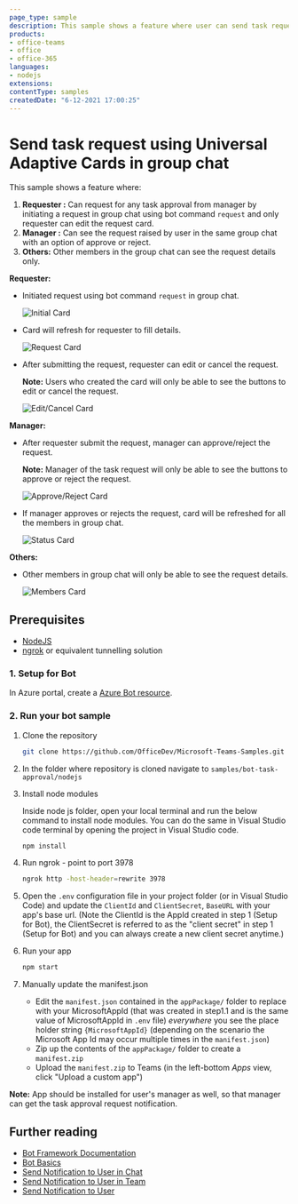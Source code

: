 ```yaml
---
page_type: sample
description: This sample shows a feature where user can send task request to his manager and manager can approve/reject the request in group chat.
products:
- office-teams
- office
- office-365
languages:
- nodejs
extensions:
contentType: samples
createdDate: "6-12-2021 17:00:25"
---
```


# Send task request using Universal Adaptive Cards in group chat

This sample shows a feature where:
1. **Requester :** Can request for any task approval from manager by initiating a request in group chat using bot command `request` and only requester can edit the request card.
2. **Manager :** Can see the request raised by user in the same group chat with an option of approve or reject.
3. **Others:** Other members in the group chat can see the request details only.

**Requester:**

- Initiated request using bot command `request` in group chat.

  ![Initial Card](Images/InitialCard.png)

- Card will refresh for requester to fill details.

  ![Request Card](Images/CreateTask.png)
  
- After submitting the request, requester can edit or cancel the request.

    **Note:** Users who created the card will only be able to see the buttons to edit or cancel the request.

  ![Edit/Cancel Card](Images/UserCard.png)

**Manager:**

- After requester submit the request, manager can approve/reject the request.

    **Note:** Manager of the task request will only be able to see the buttons to approve or reject the request.

  ![Approve/Reject Card](Images/ManagerCard.png)

- If manager approves or rejects the request, card will be refreshed for all the members in group chat.

  ![Status Card](Images/ApprovedRequest.png)
  
**Others:**

- Other members in group chat will only be able to see the request details.

  ![Members Card](Images/OtherMembers.png)

## Prerequisites

- [NodeJS](https://nodejs.org/en/)
- [ngrok](https://ngrok.com/) or equivalent tunnelling solution

### 1. Setup for Bot
In Azure portal, create a [Azure Bot resource](https://docs.microsoft.com/en-us/azure/bot-service/bot-builder-authentication?view=azure-bot-service-4.0&tabs=csharp%2Caadv2).

### 2. Run your bot sample
1) Clone the repository

    ```bash
    git clone https://github.com/OfficeDev/Microsoft-Teams-Samples.git
    ```

2) In the folder where repository is cloned navigate to `samples/bot-task-approval/nodejs`

3) Install node modules

   Inside node js folder, open your local terminal and run the below command to install node modules. You can do the same in Visual Studio code terminal by opening the project in Visual Studio code.

    ```bash
    npm install
    ```
4) Run ngrok - point to port 3978

    ```bash
    ngrok http -host-header=rewrite 3978
    ```
5) Open the `.env` configuration file in your project folder (or in Visual Studio Code) and update the `ClientId` and `ClientSecret`, `BaseURL` with your app's base url. (Note the ClientId is the AppId created in step 1 (Setup for Bot), the ClientSecret is referred to as the "client secret" in step 1 (Setup for Bot) and you can always create a new client secret anytime.)

6) Run your app

    ```bash
    npm start
    ```
7) Manually update the manifest.json
    - Edit the `manifest.json` contained in the  `appPackage/` folder to replace with your MicrosoftAppId (that was created in step1.1 and is the same value of MicrosoftAppId in `.env` file) *everywhere* you see the place holder string `{MicrosoftAppId}` (depending on the scenario the Microsoft App Id may occur multiple times in the `manifest.json`)
    - Zip up the contents of the `appPackage/` folder to create a `manifest.zip`
    - Upload the `manifest.zip` to Teams (in the left-bottom *Apps* view, click "Upload a custom app")

**Note:** App should be installed for user's manager as well, so that manager can get the task approval request notification.

## Further reading

- [Bot Framework Documentation](https://docs.botframework.com)
- [Bot Basics](https://docs.microsoft.com/azure/bot-service/bot-builder-basics?view=azure-bot-service-4.0)
- [Send Notification to User in Chat](https://docs.microsoft.com/en-us/graph/api/chat-sendactivitynotification?view=graph-rest-beta)
- [Send Notification to User in Team](https://docs.microsoft.com/en-us/graph/api/team-sendactivitynotification?view=graph-rest-beta&tabs=http)
- [Send Notification to User](https://docs.microsoft.com/en-us/graph/api/userteamwork-sendactivitynotification?view=graph-rest-beta&tabs=http)

